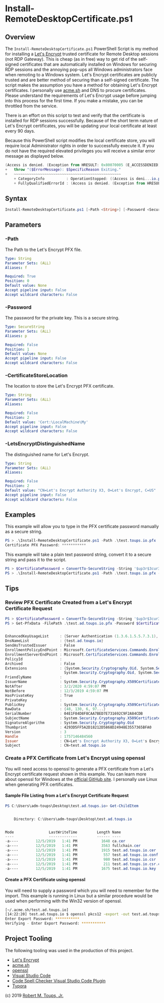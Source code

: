 # Install-RemoteDesktopCertificate.ps1

## Overview

The `Install-RemoteDesktopCertificate.ps1` PowerShell Script is my method for installing a [Let's Encrypt](https://letsencrypt.org) trusted certificate for Remote Desktop sessions (not RDP Gateway). This is cheap (as in free) way to get rid of the self-signed certificates that are automatically installed on Windows for securing RDP sessions and the annoying pop-ups all Windows administrators face when remoting to a Windows system. Let's Encrypt certificates are publicly trusted and are better method of securing than a self-signed certificate. The script makes the assumption you have a method for obtaining Let's Encrypt certificates. I personally use [acme.sh](https://github.com/Neilpang/acme.sh) and DNS to procure certificates. Please understand the requirements of Let's Encrypt usage before jumping into this process for the first time. If you make a mistake, you can be throttled from the service.

There is an effort on this script to test and verify that the certificate is installed for RDP sessions successfully. Because of the short term nature of Let's Encrypt certificates, you will be updating your local certificate at least every 90 days.

Because this PowerShell script modifies the local certificate store, you will require local Administrator rights in order to successfully execute it. If you do not have the required elevated privileges you will receive a similar error message as displayed below.

```powershell
(Access is denied. (Exception from HRESULT: 0x80070005 (E_ACCESSDENIED))): Failed to import certificate: C:\Users\Administrator\Desktop\test.ad.toups.io.pfx Exiting. At C:\Users\Administrator\Documents\git\Install-RemoteDesktopCertificate\Install-RemoteDesktopCertificate.ps1:80 char:3
+   throw "($ErrorMessage): $SpecificReason Exiting."
+   ~~~~~~~~~~~~~~~~~~~~~~~~~~~~~~~~~~~~~~~~~~~~~~~~~
    + CategoryInfo          : OperationStopped: ((Access is deni...io.pfx Exiting.:String) [], RuntimeException
    + FullyQualifiedErrorId : (Access is denied. (Exception from HRESULT: 0x80070005 (E_ACCESSDENIED))): Failed to import certificate: C:\Users\Administrator\Desktop\test.toups.io.pfx Exiting.
```

## Syntax

```powershell
Install-RemoteDesktopCertificate.ps1 [-Path <String>] [-Password <SecureString>] [-CertificateStoreLocation] <String> [-LetsEncryptDistinguishedName] <String>
```

## Parameters

### -Path

The Path to the Let's Encrypt PFX file.

```yaml
Type: String
Parameter Sets: (ALL)
Aliases: f

Required: True
Position: 0
Default value: None
Accept pipeline input: False
Accept wildcard characters: False
```

### -Password

The password for the private key. This is a secure string.

```yaml
Type: SecureString
Parameter Sets: (ALL)
Aliases: p

Required: False
Position: 1
Default value: None
Accept pipeline input: False
Accept wildcard characters: False
```

### -CertificateStoreLocation

The location to store the Let's Encrypt PFX certificate.

```yaml
Type: String
Parameter Sets: (ALL)
Aliases:

Required: False
Position: 2
Default value: 'Cert:\LocalMachine\My'
Accept pipeline input: False
Accept wildcard characters: False
```

### -LetsEncryptDistinguishedName

The distinguished name for Let's Encrypt.

```yaml
Type: String
Parameter Sets: (ALL)
Aliases:

Required: False
Position: 2
Default value: "CN=Let's Encrypt Authority X3, O=Let's Encrypt, C=US"
Accept pipeline input: False
Accept wildcard characters: False
```

## Examples

This example will allow you to type in the PFX certificate password manually as a secure string.

```powershell
PS > .\Install-RemoteDesktopCertificate.ps1 -Path .\test.toups.io.pfx
Certificate PFX Password: ***********
```

This example will take a plain text password string, convert it to a secure string and pass it to the script.

```powershell
PS > $CertificatePassword = ConvertTo-SecureString -String '$up3r$3cur3!' -Force -AsPlainText
PS > .\Install-RemoteDesktopCertificate.ps1 -Path .\test.toups.io.pfx -Password $CertificatePassword
```

## Tips

### Review PFX Certificate Created from a Let's Encrypt Certificate Request

```powershell
PS > $CertificatePassword = ConvertTo-SecureString -String '$up3r$3cur3!' -Force -AsPlainText
PS > Get-PfxData -FilePath .\test.ad.toups.io.pfx -Password $CertificatePassword | Select-Object -ExpandProperty 'EndEntityCertificates' | Format-List -Property '*'


EnhancedKeyUsageList     : {Server Authentication (1.3.6.1.5.5.7.3.1), Client Authentication (1.3.6.1.5.5.7.3.2)}
DnsNameList              : {test.ad.toups.io}
SendAsTrustedIssuer      : False
EnrollmentPolicyEndPoint : Microsoft.CertificateServices.Commands.EnrollmentEndPointProperty
EnrollmentServerEndPoint : Microsoft.CertificateServices.Commands.EnrollmentEndPointProperty
PolicyId                 :
Archived                 : False
Extensions               : {System.Security.Cryptography.Oid, System.Security.Cryptography.Oid,
                           System.Security.Cryptography.Oid, System.Security.Cryptography.Oid...}
FriendlyName             :
IssuerName               : System.Security.Cryptography.X509Certificates.X500DistinguishedName
NotAfter                 : 3/2/2020 4:59:07 PM
NotBefore                : 12/3/2019 4:59:07 PM
HasPrivateKey            : True
PrivateKey               :
PublicKey                : System.Security.Cryptography.X509Certificates.PublicKey
RawData                  : {48, 130, 6, 97...}
SerialNumber             : 04E1F84D8F8CAA7BED7E731692C9F2A84CDB
SubjectName              : System.Security.Cryptography.X509Certificates.X500DistinguishedName
SignatureAlgorithm       : System.Security.Cryptography.Oid
Thumbprint               : 4293D5FF5A2D18212D5868D24948E3557365BFA0
Version                  : 3
Handle                   : 1757146484560
Issuer                   : CN=Let's Encrypt Authority X3, O=Let's Encrypt, C=US
Subject                  : CN=test.ad.toups.io
```

### Create a PFX Certificate from Let's Encrypt using openssl

You will need access to openssl to generate a PFX certificate from a Let's Encrypt certificate request shown in this example. You can learn more about openssl for Windows at the [official GitHub site](https://github.com/openssl/openssl). I personally use Linux when generating PFX certificates.

#### Sample File Listing from a Let's Encrypt Certificate Request

```powershell
PS C:\Users\adm-toups\Desktop\test.ad.toups.io> Get-ChildItem


    Directory: C:\Users\adm-toups\Desktop\test.ad.toups.io


Mode                LastWriteTime         Length Name
----                -------------         ------ ----
-a----        12/5/2019   1:41 PM           1648 ca.cer
-a----        12/5/2019   1:41 PM           3563 fullchain.cer
-a----        12/5/2019   1:41 PM           1915 test.ad.toups.io.cer
-a----        12/5/2019   1:41 PM            557 test.ad.toups.io.conf
-a----        12/5/2019   1:41 PM            980 test.ad.toups.io.csr
-a----        12/5/2019   1:41 PM            211 test.ad.toups.io.csr.conf
-a----        12/5/2019   1:41 PM           1675 test.ad.toups.io.key
```

#### Create a PFX Certificate using openssl

You will need to supply a password which you will need to remember for the import. This example is running in Linux but a similar procedure would be used when performing with the Win32 version of openssl.

```bash
[~/.acme.sh/test.ad.toups.io]
[14:22:20] test.ad.toups.io $ openssl pkcs12 -export -out test.ad.toups.io.pfx -inkey test.ad.toups.io.key -in test.ad.toups.io.cer -certfile fullchain.cer
Enter Export Password: ***********
Verifying - Enter Export Password: ***********
```

## Project Tooling

The following tooling was used in the production of this project.

- [Let's Encrypt](https://letsencrypt.org)
- [acme.sh](https://github.com/Neilpang/acme.sh)
- [openssl](https://www.openssl.org)
- [Visual Studio Code](https://code.visualstudio.com/download)
- [Code Spell Checker Visual Studio Code Plugin](https://marketplace.visualstudio.com/items?itemName=streetsidesoftware.code-spell-checker)
- [Typora](https://typora.io)

(c) 2019 [Robert M. Toups, Jr.](mailto:robert@toups.io)

